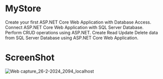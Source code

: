 # MyStore
Create your first ASP.NET Core Web Application with Database Access. Connect ASP.NET Core Web Application with SQL Server Database. Perform CRUD operations using ASP.NET. Create Read Update Delete data from SQL Server Database using ASP.NET Core Web Application.
# ScreenShot
![Web capture_26-2-2024_2094_localhost](https://github.com/rafiqurrehman/MyStore-ASP.NET-Core-Web-Application-With-SQL-Server/assets/66937007/71998f6d-eb1c-4f56-a498-7b825fb77c65)
